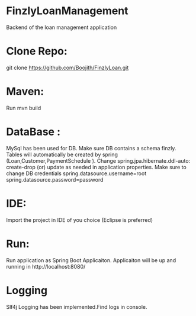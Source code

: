 # FinzlyLoanManagement
Backend of the loan management application

# Clone Repo:
git clone https://github.com/Boojith/FinzlyLoan.git

# Maven:
Run mvn build

# DataBase :
MySql has been used for DB.
Make sure DB contains a schema finzly.
Tables will automatically be created by spring (Loan,Customer,PaymentSchedule ).
Change spring.jpa.hibernate.ddl-auto: create-drop (or) update as needed in application properties.
Make sure to change DB credentials
spring.datasource.username=root
spring.datasource.password=password

# IDE:
Import the project in IDE of you choice (Eclipse is preferred)


# Run:
Run application as Spring Boot Applicaiton.
Applicaiton will be up and running in http://localhost:8080/

# Logging
Slf4j Logging has been  implemented.Find logs in console.
